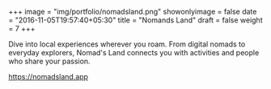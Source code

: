 +++
image = "img/portfolio/nomadsland.png"
showonlyimage = false
date = "2016-11-05T19:57:40+05:30"
title = "Nomands Land"
draft = false
weight = 7
+++

Dive into local experiences wherever you roam. From digital nomads to everyday explorers, Nomad's Land connects you with activities and people who share your passion.

https://nomadsland.app
